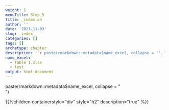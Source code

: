 ```yaml
---
weight: 1
menuTitle: Step_5
title: _index.en
author: ''
date: '2023-11-03'
slug: _index
categories: []
tags: []
archetype: chapter
description: '`r paste(rmarkdown::metadata$name_excel, collapse = ''.'')`'
name_excel:
  - Table 1.xlsx
  - test
output: html_document
---
```


paste(rmarkdown::metadata$name_excel, collapse = "<br>")

{{%children containerstyle="div" style="h2" description="true" %}}

